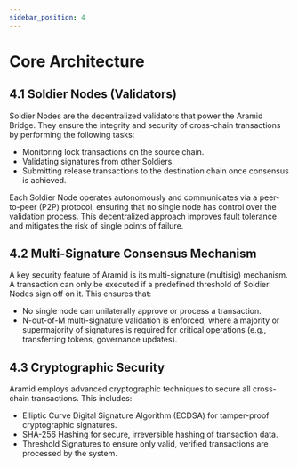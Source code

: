 ```yaml
---
sidebar_position: 4
---
```


# Core Architecture

## 4.1 Soldier Nodes (Validators)

Soldier Nodes are the decentralized validators that power the Aramid Bridge. They ensure the integrity and security of cross-chain transactions by performing the following tasks:

- Monitoring lock transactions on the source chain.
- Validating signatures from other Soldiers.
- Submitting release transactions to the destination chain once consensus is achieved.

Each Soldier Node operates autonomously and communicates via a peer-to-peer (P2P) protocol, ensuring that no single node has control over the validation process. This decentralized approach improves fault tolerance and mitigates the risk of single points of failure.

## 4.2 Multi-Signature Consensus Mechanism

A key security feature of Aramid is its multi-signature (multisig) mechanism. A transaction can only be executed if a predefined threshold of Soldier Nodes sign off on it. This ensures that:

- No single node can unilaterally approve or process a transaction.
- N-out-of-M multi-signature validation is enforced, where a majority or supermajority of signatures is required for critical operations (e.g., transferring tokens, governance updates).

## 4.3 Cryptographic Security

Aramid employs advanced cryptographic techniques to secure all cross-chain transactions. This includes:

- Elliptic Curve Digital Signature Algorithm (ECDSA) for tamper-proof cryptographic signatures.
- SHA-256 Hashing for secure, irreversible hashing of transaction data.
- Threshold Signatures to ensure only valid, verified transactions are processed by the system.
